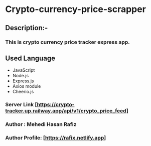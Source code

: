 # Crypto-currency-price-scrapper

## Description:-

### This is crypto currency price tracker express app.

## Used Language

- JavaScript
- Node.js
- Express.js
- Axios module
- Cheerio.js

### Server Link [https://crypto-tracker.up.railway.app/api/v1/crypto_price_feed]

### Author : Mehedi Hasan Rafiz

### Author Profile: [https://rafix.netlify.app]
